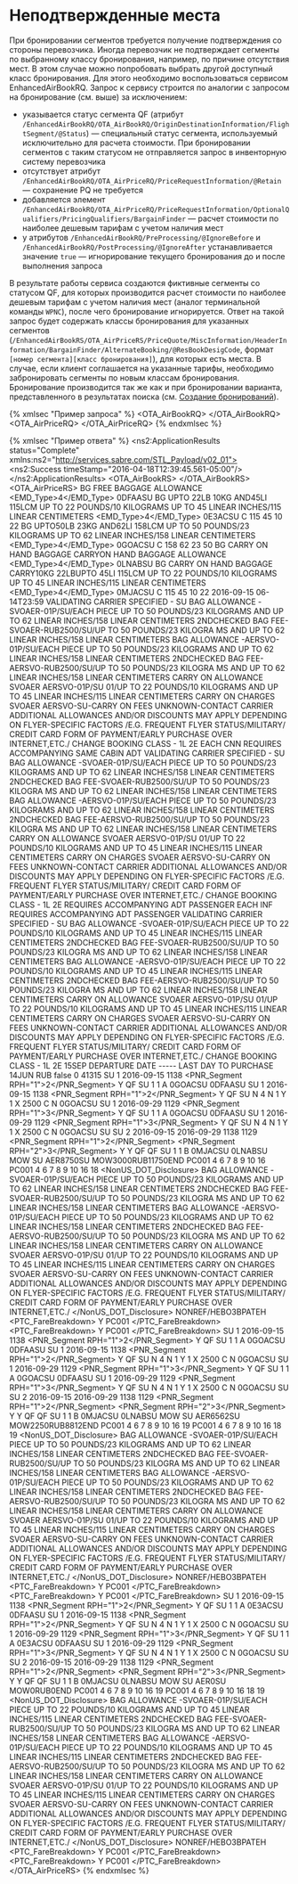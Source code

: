 # Неподтвержденные места

При бронировании сегментов требуется получение подтверждения со стороны перевозчика. Иногда перевозчик не подтверждает сегменты по выбранному классу бронирования, например, по причине отсутствия мест. В этом случае можно попробовать выбрать другой доступный класс бронирования. Для этого необходимо воспользоваться сервисом EnhancedAirBookRQ.
Запрос к сервису строится по аналогии с запросом на бронирование (см. выше) за исключением:
- указывается статус сегмента QF (атрибут ```/EnhancedAirBookRQ/OTA_AirBookRQ/OriginDestinationInformation/FlightSegment/@Status```) — специальный статус сегмента, используемый исключительно для расчета стоимости. При бронировании сегментов с таким статусом не отправляется запрос в инвенторную систему перевозчика
- отсутствует атрибут ```/EnhancedAirBookRQ/OTA_AirPriceRQ/PriceRequestInformation/@Retain``` — сохранение PQ не требуется
- добавляется элемент ```/EnhancedAirBookRQ/OTA_AirPriceRQ/PriceRequestInformation/OptionalQualifiers/PricingQualifiers/BargainFinder``` — расчет стоимости по наиболее дешевым тарифам с учетом наличия мест
- у атрибутов ```/EnhancedAirBookRQ/PreProcessing/@IgnoreBefore``` и ```/EnhancedAirBookRQ/PostProcessing/@IgnoreAfter``` устанавливается значение ```true``` — игнорирование текущего бронирования до и после выполнения запроса

В результате работы сервиса создаются фиктивные сегменты со статусом QF, для которых производится расчет стоимости по наиболее дешевым тарифам с учетом наличия мест (аналог терминальной команды ```WPNC```), после чего бронирование игнорируется. Ответ на такой запрос будет содержать классы бронирования для указанных сегментов (```/EnhancedAirBookRS/OTA_AirPriceRS/PriceQuote/MiscInformation/HeaderInformation/BargainFinder/AlternateBooking/@ResBookDesigCode```, формат ```[номер сегмента][класс бронирования]```), для которых есть места. В случае, если клиент соглашается на указанные тарифы, необходимо забронировать сегменты по новым классам бронирования. Бронирование производится так же как и при бронировании варианта, представленного в результатах поиска (см. [Создание бронирований](/create-booking.md)).

{% xmlsec "Пример запроса" %}
<EnhancedAirBookRQ HaltOnError="true" IgnoreOnError="true" version="3.5.0" xmlns="http://services.sabre.com/sp/eab/v3_5">
  <OTA_AirBookRQ>
    <OriginDestinationInformation>
      <FlightSegment DepartureDateTime="2016-09-15T00:00:00" FlightNumber="1138" NumberInParty="3" ResBookDesigCode="Y" Status="QF">
        <DestinationLocation LocationCode="AER"/>
        <MarketingAirline Code="SU" FlightNumber="1138"/>
        <OriginLocation LocationCode="SVO"/>
      </FlightSegment>
      <FlightSegment DepartureDateTime="2016-09-29T00:00:00" FlightNumber="1129" NumberInParty="3" ResBookDesigCode="Y" Status="QF">
        <DestinationLocation LocationCode="SVO"/>
        <MarketingAirline Code="SU" FlightNumber="1129"/>
        <OriginLocation LocationCode="AER"/>
      </FlightSegment>
    </OriginDestinationInformation>
  </OTA_AirBookRQ>
  <OTA_AirPriceRQ>
    <PriceRequestInformation>
      <OptionalQualifiers>
        <FlightQualifiers>
          <VendorPrefs>
            <Airline Code="SU"/>
          </VendorPrefs>
        </FlightQualifiers>
        <PricingQualifiers>
          <BargainFinder/>
          <PassengerType Code="ADT" Quantity="2"/>
          <PassengerType Code="CNN" Quantity="1"/>
          <PassengerType Code="INF" Quantity="1"/>
        </PricingQualifiers>
      </OptionalQualifiers>
    </PriceRequestInformation>
  </OTA_AirPriceRQ>
  <PostProcessing IgnoreAfter="true"/>
  <PreProcessing IgnoreBefore="true"/>
</EnhancedAirBookRQ>
{% endxmlsec %}

{% xmlsec "Пример ответа" %}
<EnhancedAirBookRS xmlns="http://services.sabre.com/sp/eab/v3_5">
  <ns2:ApplicationResults status="Complete" xmlns:ns2="http://services.sabre.com/STL_Payload/v02_01">
    <ns2:Success timeStamp="2016-04-18T12:39:45.561-05:00"/>
  </ns2:ApplicationResults>
  <OTA_AirBookRS>
    <OriginDestinationOption>
      <FlightSegment ArrivalDateTime="09-15T10:05" DepartureDateTime="09-15T07:40" FlightNumber="1138" NumberInParty="003" ResBookDesigCode="Y" Status="QF" eTicket="true">
        <DestinationLocation LocationCode="AER"/>
        <MarketingAirline Code="SU" FlightNumber="1138"/>
        <OriginLocation LocationCode="SVO"/>
      </FlightSegment>
      <FlightSegment ArrivalDateTime="09-29T05:10" DepartureDateTime="09-29T02:45" FlightNumber="1129" NumberInParty="003" ResBookDesigCode="Y" Status="QF" eTicket="true">
        <DestinationLocation LocationCode="SVO"/>
        <MarketingAirline Code="SU" FlightNumber="1129"/>
        <OriginLocation LocationCode="AER"/>
      </FlightSegment>
    </OriginDestinationOption>
  </OTA_AirBookRS>
  <OTA_AirPriceRS>
    <PriceQuote>
      <MiscInformation>
        <BaggageInfo>
          <SubCodeProperties RPH="1" SolutionSequenceNmbr="1">
            <AncillaryFeeGroupCode>BG</AncillaryFeeGroupCode>
            <CommercialNameofBaggageItemType>FREE BAGGAGE ALLOWANCE</CommercialNameofBaggageItemType>
            <EMD_Type>4</EMD_Type>
            <ExtendedSubCodeKey>0DFAASU</ExtendedSubCodeKey>
          </SubCodeProperties>
          <SubCodeProperties RPH="2" SolutionSequenceNmbr="1">
            <AncillaryFeeGroupCode>BG</AncillaryFeeGroupCode>
            <CommercialNameofBaggageItemType>UPTO 22LB 10KG AND45LI 115LCM</CommercialNameofBaggageItemType>
            <DescriptionOne Code="10">
              <Text>UP TO 22 POUNDS/10 KILOGRAMS</Text>
            </DescriptionOne>
            <DescriptionTwo Code="4U">
              <Text>UP TO 45 LINEAR INCHES/115 LINEAR CENTIMETERS</Text>
            </DescriptionTwo>
            <EMD_Type>4</EMD_Type>
            <ExtendedSubCodeKey>0E3ACSU</ExtendedSubCodeKey>
            <RFIC>C</RFIC>
            <SizeWeightInfo>
              <MaximumSizeInAlternate Units="C">115</MaximumSizeInAlternate>
              <MaximumSize Units="I">45</MaximumSize>
              <MaximumWeightInAlternate Units="K">10</MaximumWeightInAlternate>
              <MaximumWeight Units="L">22</MaximumWeight>
            </SizeWeightInfo>
          </SubCodeProperties>
          <SubCodeProperties RPH="3" SolutionSequenceNmbr="1">
            <AncillaryFeeGroupCode>BG</AncillaryFeeGroupCode>
            <CommercialNameofBaggageItemType>UPTO50LB 23KG AND62LI 158LCM</CommercialNameofBaggageItemType>
            <DescriptionOne Code="23">
              <Text>UP TO 50 POUNDS/23 KILOGRAMS</Text>
            </DescriptionOne>
            <DescriptionTwo Code="6U">
              <Text>UP TO 62 LINEAR INCHES/158 LINEAR CENTIMETERS</Text>
            </DescriptionTwo>
            <EMD_Type>4</EMD_Type>
            <ExtendedSubCodeKey>0GOACSU</ExtendedSubCodeKey>
            <RFIC>C</RFIC>
            <SizeWeightInfo>
              <MaximumSizeInAlternate Units="C">158</MaximumSizeInAlternate>
              <MaximumSize Units="I">62</MaximumSize>
              <MaximumWeightInAlternate Units="K">23</MaximumWeightInAlternate>
              <MaximumWeight Units="L">50</MaximumWeight>
            </SizeWeightInfo>
          </SubCodeProperties>
          <SubCodeProperties RPH="4" SolutionSequenceNmbr="1">
            <AncillaryFeeGroupCode>BG</AncillaryFeeGroupCode>
            <AncillaryService SubGroupCode="CY">
              <Text>CARRY ON HAND BAGGAGE</Text>
            </AncillaryService>
            <CommercialNameofBaggageItemType>CARRYON HAND BAGGAGE ALLOWANCE</CommercialNameofBaggageItemType>
            <EMD_Type>4</EMD_Type>
            <ExtendedSubCodeKey>0LNABSU</ExtendedSubCodeKey>
          </SubCodeProperties>
          <SubCodeProperties RPH="5" SolutionSequenceNmbr="1">
            <AncillaryFeeGroupCode>BG</AncillaryFeeGroupCode>
            <AncillaryService SubGroupCode="CY">
              <Text>CARRY ON HAND BAGGAGE</Text>
            </AncillaryService>
            <CommercialNameofBaggageItemType>CARRY10KG 22LBUPTO 45LI 115LCM</CommercialNameofBaggageItemType>
            <DescriptionOne Code="10">
              <Text>UP TO 22 POUNDS/10 KILOGRAMS</Text>
            </DescriptionOne>
            <DescriptionTwo Code="4U">
              <Text>UP TO 45 LINEAR INCHES/115 LINEAR CENTIMETERS</Text>
            </DescriptionTwo>
            <EMD_Type>4</EMD_Type>
            <ExtendedSubCodeKey>0MJACSU</ExtendedSubCodeKey>
            <RFIC>C</RFIC>
            <SizeWeightInfo>
              <MaximumSizeInAlternate Units="C">115</MaximumSizeInAlternate>
              <MaximumSize Units="I">45</MaximumSize>
              <MaximumWeightInAlternate Units="K">10</MaximumWeightInAlternate>
              <MaximumWeight Units="L">22</MaximumWeight>
            </SizeWeightInfo>
          </SubCodeProperties>
        </BaggageInfo>
        <HeaderInformation SolutionSequenceNmbr="1">
          <BargainFinder>
            <AlternateBooking ResBookDesigCode="1L"/>
            <AlternateBooking ResBookDesigCode="2E"/>
          </BargainFinder>
          <DepartureDate>2016-09-15</DepartureDate>
          <LastTicketingDate>06-14T23:59</LastTicketingDate>
          <Text>VALIDATING CARRIER SPECIFIED - SU</Text>
          <Text>BAG ALLOWANCE     -SVOAER-01P/SU/EACH PIECE UP TO 50 POUNDS/23</Text>
          <Text>KILOGRAMS AND UP TO 62 LINEAR INCHES/158 LINEAR CENTIMETERS</Text>
          <Text>2NDCHECKED BAG FEE-SVOAER-RUB2500/SU/UP TO 50 POUNDS/23 KILOGRA</Text>
          <Text>MS AND UP TO 62 LINEAR INCHES/158 LINEAR CENTIMETERS</Text>
          <Text>BAG ALLOWANCE     -AERSVO-01P/SU/EACH PIECE UP TO 50 POUNDS/23</Text>
          <Text>KILOGRAMS AND UP TO 62 LINEAR INCHES/158 LINEAR CENTIMETERS</Text>
          <Text>2NDCHECKED BAG FEE-AERSVO-RUB2500/SU/UP TO 50 POUNDS/23 KILOGRA</Text>
          <Text>MS AND UP TO 62 LINEAR INCHES/158 LINEAR CENTIMETERS</Text>
          <Text>CARRY ON ALLOWANCE</Text>
          <Text>SVOAER AERSVO-01P/SU</Text>
          <Text>01/UP TO 22 POUNDS/10 KILOGRAMS AND UP TO 45 LINEAR INCHES/115</Text>
          <Text>LINEAR CENTIMETERS</Text>
          <Text>CARRY ON CHARGES</Text>
          <Text>SVOAER AERSVO-SU-CARRY ON FEES UNKNOWN-CONTACT CARRIER</Text>
          <Text>ADDITIONAL ALLOWANCES AND/OR DISCOUNTS MAY APPLY DEPENDING ON</Text>
          <Text>FLYER-SPECIFIC FACTORS /E.G. FREQUENT FLYER STATUS/MILITARY/</Text>
          <Text>CREDIT CARD FORM OF PAYMENT/EARLY PURCHASE OVER INTERNET,ETC./</Text>
          <Text>CHANGE BOOKING CLASS -   1L 2E</Text>
          <Text>EACH CNN REQUIRES ACCOMPANYING SAME CABIN ADT</Text>
          <Text>VALIDATING CARRIER SPECIFIED - SU</Text>
          <Text>BAG ALLOWANCE     -SVOAER-01P/SU/EACH PIECE UP TO 50 POUNDS/23</Text>
          <Text>KILOGRAMS AND UP TO 62 LINEAR INCHES/158 LINEAR CENTIMETERS</Text>
          <Text>2NDCHECKED BAG FEE-SVOAER-RUB2500/SU/UP TO 50 POUNDS/23 KILOGRA</Text>
          <Text>MS AND UP TO 62 LINEAR INCHES/158 LINEAR CENTIMETERS</Text>
          <Text>BAG ALLOWANCE     -AERSVO-01P/SU/EACH PIECE UP TO 50 POUNDS/23</Text>
          <Text>KILOGRAMS AND UP TO 62 LINEAR INCHES/158 LINEAR CENTIMETERS</Text>
          <Text>2NDCHECKED BAG FEE-AERSVO-RUB2500/SU/UP TO 50 POUNDS/23 KILOGRA</Text>
          <Text>MS AND UP TO 62 LINEAR INCHES/158 LINEAR CENTIMETERS</Text>
          <Text>CARRY ON ALLOWANCE</Text>
          <Text>SVOAER AERSVO-01P/SU</Text>
          <Text>01/UP TO 22 POUNDS/10 KILOGRAMS AND UP TO 45 LINEAR INCHES/115</Text>
          <Text>LINEAR CENTIMETERS</Text>
          <Text>CARRY ON CHARGES</Text>
          <Text>SVOAER AERSVO-SU-CARRY ON FEES UNKNOWN-CONTACT CARRIER</Text>
          <Text>ADDITIONAL ALLOWANCES AND/OR DISCOUNTS MAY APPLY DEPENDING ON</Text>
          <Text>FLYER-SPECIFIC FACTORS /E.G. FREQUENT FLYER STATUS/MILITARY/</Text>
          <Text>CREDIT CARD FORM OF PAYMENT/EARLY PURCHASE OVER INTERNET,ETC./</Text>
          <Text>CHANGE BOOKING CLASS -   1L 2E</Text>
          <Text>REQUIRES ACCOMPANYING ADT PASSENGER</Text>
          <Text>EACH INF REQUIRES ACCOMPANYING ADT PASSENGER</Text>
          <Text>VALIDATING CARRIER SPECIFIED - SU</Text>
          <Text>BAG ALLOWANCE     -SVOAER-01P/SU/EACH PIECE UP TO 22 POUNDS/10</Text>
          <Text>KILOGRAMS AND UP TO 45 LINEAR INCHES/115 LINEAR CENTIMETERS</Text>
          <Text>2NDCHECKED BAG FEE-SVOAER-RUB2500/SU/UP TO 50 POUNDS/23 KILOGRA</Text>
          <Text>MS AND UP TO 62 LINEAR INCHES/158 LINEAR CENTIMETERS</Text>
          <Text>BAG ALLOWANCE     -AERSVO-01P/SU/EACH PIECE UP TO 22 POUNDS/10</Text>
          <Text>KILOGRAMS AND UP TO 45 LINEAR INCHES/115 LINEAR CENTIMETERS</Text>
          <Text>2NDCHECKED BAG FEE-AERSVO-RUB2500/SU/UP TO 50 POUNDS/23 KILOGRA</Text>
          <Text>MS AND UP TO 62 LINEAR INCHES/158 LINEAR CENTIMETERS</Text>
          <Text>CARRY ON ALLOWANCE</Text>
          <Text>SVOAER AERSVO-01P/SU</Text>
          <Text>01/UP TO 22 POUNDS/10 KILOGRAMS AND UP TO 45 LINEAR INCHES/115</Text>
          <Text>LINEAR CENTIMETERS</Text>
          <Text>CARRY ON CHARGES</Text>
          <Text>SVOAER AERSVO-SU-CARRY ON FEES UNKNOWN-CONTACT CARRIER</Text>
          <Text>ADDITIONAL ALLOWANCES AND/OR DISCOUNTS MAY APPLY DEPENDING ON</Text>
          <Text>FLYER-SPECIFIC FACTORS /E.G. FREQUENT FLYER STATUS/MILITARY/</Text>
          <Text>CREDIT CARD FORM OF PAYMENT/EARLY PURCHASE OVER INTERNET,ETC./</Text>
          <Text>CHANGE BOOKING CLASS -   1L 2E</Text>
          <Text>15SEP DEPARTURE DATE ----- LAST DAY TO PURCHASE 14JUN</Text>
          <ValidatingCarrier Code="SU"/>
        </HeaderInformation>
        <SolutionInformation SolutionSequenceNmbr="1">
          <CurrencyCode>RUB</CurrencyCode>
          <RequiresRebook>false</RequiresRebook>
          <TicketNumber>0</TicketNumber>
          <TotalAmount>41315</TotalAmount>
        </SolutionInformation>
      </MiscInformation>
      <PricedItinerary AlternativePricing="false" CurrencyCode="RUB" MultiTicket="false" TotalAmount="41315">
        <AirItineraryPricingInfo SolutionSequenceNmbr="1">
          <BaggageProvisions RPH="1">
            <Associations>
              <CarrierCode RPH="1">SU</CarrierCode>
              <CountForSegmentAssociatedID>1</CountForSegmentAssociatedID>
              <DepartureDate RPH="1">2016-09-15</DepartureDate>
              <DestinationLocation LocationCode="AER" RPH="1"/>
              <FlightNumber RPH="1">1138</FlightNumber>
              <OriginLocation LocationCode="SVO" RPH="1"/>
              <PNR_Segment RPH="1">2</PNR_Segment>
              <ResBookDesigCode RPH="1">Y</ResBookDesigCode>
              <StatusCode RPH="1">QF</StatusCode>
            </Associations>
            <CarrierWhoseBaggageProvisionsApply>SU</CarrierWhoseBaggageProvisionsApply>
            <NumPiecesBDI>1</NumPiecesBDI>
            <NumPiecesITR>1</NumPiecesITR>
            <ProvisionType>A</ProvisionType>
            <SubCodeInfo>
              <SubCodeForAllowance RPH="1">0GOACSU</SubCodeForAllowance>
              <SubCodeForChargesOthers>0DFAASU</SubCodeForChargesOthers>
            </SubCodeInfo>
          </BaggageProvisions>
          <BaggageProvisions RPH="2">
            <Associations>
              <CarrierCode RPH="1">SU</CarrierCode>
              <CountForSegmentAssociatedID>1</CountForSegmentAssociatedID>
              <DepartureDate RPH="1">2016-09-15</DepartureDate>
              <DestinationLocation LocationCode="AER" RPH="1"/>
              <FlightNumber RPH="1">1138</FlightNumber>
              <OriginLocation LocationCode="SVO" RPH="1"/>
              <PNR_Segment RPH="1">2</PNR_Segment>
              <ResBookDesigCode RPH="1">Y</ResBookDesigCode>
              <StatusCode RPH="1">QF</StatusCode>
            </Associations>
            <CarrierWhoseBaggageProvisionsApply>SU</CarrierWhoseBaggageProvisionsApply>
            <Commissionable>N</Commissionable>
            <FeeApplicationIndicator>4</FeeApplicationIndicator>
            <FeeNotGuaranteedIndicator>N</FeeNotGuaranteedIndicator>
            <FirstOccurrence>1</FirstOccurrence>
            <Interlineable>Y</Interlineable>
            <LastOccurrence>1</LastOccurrence>
            <PassengerType Code="ADT"/>
            <PriceInformation>
              <Base Amount="2500" CurrencyCode="RUB"/>
              <Equiv Amount="2500" CurrencyCode="RUB"/>
              <TaxIndicator>X</TaxIndicator>
              <Total>2500</Total>
            </PriceInformation>
            <ProvisionType>C</ProvisionType>
            <RefundReissue>N</RefundReissue>
            <SubCodeInfo>
              <SubCodeForChargesOthers>0GOACSU</SubCodeForChargesOthers>
            </SubCodeInfo>
          </BaggageProvisions>
          <BaggageProvisions RPH="3">
            <Associations>
              <CarrierCode RPH="1">SU</CarrierCode>
              <CountForSegmentAssociatedID>1</CountForSegmentAssociatedID>
              <DepartureDate RPH="1">2016-09-29</DepartureDate>
              <DestinationLocation LocationCode="SVO" RPH="1"/>
              <FlightNumber RPH="1">1129</FlightNumber>
              <OriginLocation LocationCode="AER" RPH="1"/>
              <PNR_Segment RPH="1">3</PNR_Segment>
              <ResBookDesigCode RPH="1">Y</ResBookDesigCode>
              <StatusCode RPH="1">QF</StatusCode>
            </Associations>
            <CarrierWhoseBaggageProvisionsApply>SU</CarrierWhoseBaggageProvisionsApply>
            <NumPiecesBDI>1</NumPiecesBDI>
            <NumPiecesITR>1</NumPiecesITR>
            <ProvisionType>A</ProvisionType>
            <SubCodeInfo>
              <SubCodeForAllowance RPH="1">0GOACSU</SubCodeForAllowance>
              <SubCodeForChargesOthers>0DFAASU</SubCodeForChargesOthers>
            </SubCodeInfo>
          </BaggageProvisions>
          <BaggageProvisions RPH="4">
            <Associations>
              <CarrierCode RPH="1">SU</CarrierCode>
              <CountForSegmentAssociatedID>1</CountForSegmentAssociatedID>
              <DepartureDate RPH="1">2016-09-29</DepartureDate>
              <DestinationLocation LocationCode="SVO" RPH="1"/>
              <FlightNumber RPH="1">1129</FlightNumber>
              <OriginLocation LocationCode="AER" RPH="1"/>
              <PNR_Segment RPH="1">3</PNR_Segment>
              <ResBookDesigCode RPH="1">Y</ResBookDesigCode>
              <StatusCode RPH="1">QF</StatusCode>
            </Associations>
            <CarrierWhoseBaggageProvisionsApply>SU</CarrierWhoseBaggageProvisionsApply>
            <Commissionable>N</Commissionable>
            <FeeApplicationIndicator>4</FeeApplicationIndicator>
            <FeeNotGuaranteedIndicator>N</FeeNotGuaranteedIndicator>
            <FirstOccurrence>1</FirstOccurrence>
            <Interlineable>Y</Interlineable>
            <LastOccurrence>1</LastOccurrence>
            <PassengerType Code="ADT"/>
            <PriceInformation>
              <Base Amount="2500" CurrencyCode="RUB"/>
              <Equiv Amount="2500" CurrencyCode="RUB"/>
              <TaxIndicator>X</TaxIndicator>
              <Total>2500</Total>
            </PriceInformation>
            <ProvisionType>C</ProvisionType>
            <RefundReissue>N</RefundReissue>
            <SubCodeInfo>
              <SubCodeForChargesOthers>0GOACSU</SubCodeForChargesOthers>
            </SubCodeInfo>
          </BaggageProvisions>
          <BaggageProvisions RPH="5">
            <Associations>
              <CarrierCode RPH="1">SU</CarrierCode>
              <CarrierCode RPH="2">SU</CarrierCode>
              <CountForSegmentAssociatedID>2</CountForSegmentAssociatedID>
              <DepartureDate RPH="1">2016-09-15</DepartureDate>
              <DepartureDate RPH="2">2016-09-29</DepartureDate>
              <DestinationLocation LocationCode="AER" RPH="1"/>
              <DestinationLocation LocationCode="SVO" RPH="2"/>
              <FlightNumber RPH="1">1138</FlightNumber>
              <FlightNumber RPH="2">1129</FlightNumber>
              <OriginLocation LocationCode="SVO" RPH="1"/>
              <OriginLocation LocationCode="AER" RPH="2"/>
              <PNR_Segment RPH="1">2</PNR_Segment>
              <PNR_Segment RPH="2">3</PNR_Segment>
              <ResBookDesigCode RPH="1">Y</ResBookDesigCode>
              <ResBookDesigCode RPH="2">Y</ResBookDesigCode>
              <StatusCode RPH="1">QF</StatusCode>
              <StatusCode RPH="2">QF</StatusCode>
            </Associations>
            <CarrierWhoseBaggageProvisionsApply>SU</CarrierWhoseBaggageProvisionsApply>
            <NumPiecesBDI>1</NumPiecesBDI>
            <NumPiecesITR>1</NumPiecesITR>
            <ProvisionType>B</ProvisionType>
            <SubCodeInfo>
              <SubCodeForAllowance RPH="1">0MJACSU</SubCodeForAllowance>
              <SubCodeForChargesOthers>0LNABSU</SubCodeForChargesOthers>
            </SubCodeInfo>
          </BaggageProvisions>
          <FareCalculation>
            <Text>MOW SU AER8750SU MOW3000RUB11750END</Text>
          </FareCalculation>
          <FareCalculationBreakdown>
            <Branch FirstJointCarrier="SU" PCC="9LSC"/>
            <Departure AirlineCode="SU" AirportCode="SVO" ArrivalAirportCode="AER" ArrivalCityCode="AER" CityCode="MOW" GenericInd="O"/>
            <FareBasis Cabin="Y" Code="LEXRF" FareAmount="8750" FarePassengerType="ADT" FareType="P" FilingCarrier="SU" GlobalInd="EH" Market="MOWAER" TripTypeInd="R"/>
            <FreeBaggageAllowance>PC001</FreeBaggageAllowance>
            <RuleCategoryIndicator>4</RuleCategoryIndicator>
            <RuleCategoryIndicator>6</RuleCategoryIndicator>
            <RuleCategoryIndicator>7</RuleCategoryIndicator>
            <RuleCategoryIndicator>8</RuleCategoryIndicator>
            <RuleCategoryIndicator>9</RuleCategoryIndicator>
            <RuleCategoryIndicator>10</RuleCategoryIndicator>
            <RuleCategoryIndicator>16</RuleCategoryIndicator>
          </FareCalculationBreakdown>
          <FareCalculationBreakdown>
            <Branch FirstJointCarrier="SU" PCC="9LSC"/>
            <Departure AirlineCode="SU" AirportCode="AER" ArrivalAirportCode="SVO" ArrivalCityCode="MOW" CityCode="AER" GenericInd="O"/>
            <FareBasis Cabin="Y" Code="EPXRF" FareAmount="3000" FarePassengerType="ADT" FareType="P" FilingCarrier="SU" GlobalInd="EH" Market="MOWAER" TripTypeInd="R"/>
            <FreeBaggageAllowance>PC001</FreeBaggageAllowance>
            <RuleCategoryIndicator>4</RuleCategoryIndicator>
            <RuleCategoryIndicator>6</RuleCategoryIndicator>
            <RuleCategoryIndicator>7</RuleCategoryIndicator>
            <RuleCategoryIndicator>8</RuleCategoryIndicator>
            <RuleCategoryIndicator>9</RuleCategoryIndicator>
            <RuleCategoryIndicator>10</RuleCategoryIndicator>
            <RuleCategoryIndicator>16</RuleCategoryIndicator>
            <RuleCategoryIndicator>18</RuleCategoryIndicator>
          </FareCalculationBreakdown>
          <ItinTotalFare NonRefundableInd="N">
            <BaggageInfo>
              <NonUS_DOT_Disclosure>
                <Text>BAG ALLOWANCE     -SVOAER-01P/SU/EACH PIECE UP TO 50 POUNDS/23</Text>
                <Text>KILOGRAMS AND UP TO 62 LINEAR INCHES/158 LINEAR CENTIMETERS</Text>
                <Text>2NDCHECKED BAG FEE-SVOAER-RUB2500/SU/UP TO 50 POUNDS/23 KILOGRA</Text>
                <Text>MS AND UP TO 62 LINEAR INCHES/158 LINEAR CENTIMETERS</Text>
                <Text>BAG ALLOWANCE     -AERSVO-01P/SU/EACH PIECE UP TO 50 POUNDS/23</Text>
                <Text>KILOGRAMS AND UP TO 62 LINEAR INCHES/158 LINEAR CENTIMETERS</Text>
                <Text>2NDCHECKED BAG FEE-AERSVO-RUB2500/SU/UP TO 50 POUNDS/23 KILOGRA</Text>
                <Text>MS AND UP TO 62 LINEAR INCHES/158 LINEAR CENTIMETERS</Text>
                <Text>CARRY ON ALLOWANCE</Text>
                <Text>SVOAER AERSVO-01P/SU</Text>
                <Text>01/UP TO 22 POUNDS/10 KILOGRAMS AND UP TO 45 LINEAR INCHES/115</Text>
                <Text>LINEAR CENTIMETERS</Text>
                <Text>CARRY ON CHARGES</Text>
                <Text>SVOAER AERSVO-SU-CARRY ON FEES UNKNOWN-CONTACT CARRIER</Text>
                <Text>ADDITIONAL ALLOWANCES AND/OR DISCOUNTS MAY APPLY DEPENDING ON</Text>
                <Text>FLYER-SPECIFIC FACTORS /E.G. FREQUENT FLYER STATUS/MILITARY/</Text>
                <Text>CREDIT CARD FORM OF PAYMENT/EARLY PURCHASE OVER INTERNET,ETC./</Text>
              </NonUS_DOT_Disclosure>
            </BaggageInfo>
            <BaseFare Amount="11750" CurrencyCode="RUB"/>
            <Endorsements>
              <Text>NONREF/HEBO3BPATEH</Text>
            </Endorsements>
            <Taxes TotalAmount="3000">
              <Tax Amount="3000" TaxCode="YQF" TaxName="SERVICE FEE - FUEL" TicketingTaxCode="YQ"/>
            </Taxes>
            <TotalFare Amount="14750" CurrencyCode="RUB"/>
          </ItinTotalFare>
          <PassengerTypeQuantity Code="ADT" Quantity="2"/>
          <PTC_FareBreakdown>
            <Cabin>Y</Cabin>
            <FareBasis Code="LEXRF" FareAmount="8750" FarePassengerType="ADT" FareType="P" FilingCarrier="SU" GlobalInd="EH" Market="MOWAER"/>
            <FreeBaggageAllowance>PC001</FreeBaggageAllowance>
          </PTC_FareBreakdown>
          <PTC_FareBreakdown>
            <Cabin>Y</Cabin>
            <FareBasis Code="EPXRF" FareAmount="3000" FarePassengerType="ADT" FareType="P" FilingCarrier="SU" GlobalInd="EH" Market="MOWAER"/>
            <FreeBaggageAllowance>PC001</FreeBaggageAllowance>
          </PTC_FareBreakdown>
        </AirItineraryPricingInfo>
        <AirItineraryPricingInfo SolutionSequenceNmbr="1">
          <BaggageProvisions RPH="1">
            <Associations>
              <CarrierCode RPH="1">SU</CarrierCode>
              <CountForSegmentAssociatedID>1</CountForSegmentAssociatedID>
              <DepartureDate RPH="1">2016-09-15</DepartureDate>
              <DestinationLocation LocationCode="AER" RPH="1"/>
              <FlightNumber RPH="1">1138</FlightNumber>
              <OriginLocation LocationCode="SVO" RPH="1"/>
              <PNR_Segment RPH="1">2</PNR_Segment>
              <ResBookDesigCode RPH="1">Y</ResBookDesigCode>
              <StatusCode RPH="1">QF</StatusCode>
            </Associations>
            <CarrierWhoseBaggageProvisionsApply>SU</CarrierWhoseBaggageProvisionsApply>
            <NumPiecesBDI>1</NumPiecesBDI>
            <NumPiecesITR>1</NumPiecesITR>
            <ProvisionType>A</ProvisionType>
            <SubCodeInfo>
              <SubCodeForAllowance RPH="1">0GOACSU</SubCodeForAllowance>
              <SubCodeForChargesOthers>0DFAASU</SubCodeForChargesOthers>
            </SubCodeInfo>
          </BaggageProvisions>
          <BaggageProvisions RPH="2">
            <Associations>
              <CarrierCode RPH="1">SU</CarrierCode>
              <CountForSegmentAssociatedID>1</CountForSegmentAssociatedID>
              <DepartureDate RPH="1">2016-09-15</DepartureDate>
              <DestinationLocation LocationCode="AER" RPH="1"/>
              <FlightNumber RPH="1">1138</FlightNumber>
              <OriginLocation LocationCode="SVO" RPH="1"/>
              <PNR_Segment RPH="1">2</PNR_Segment>
              <ResBookDesigCode RPH="1">Y</ResBookDesigCode>
              <StatusCode RPH="1">QF</StatusCode>
            </Associations>
            <CarrierWhoseBaggageProvisionsApply>SU</CarrierWhoseBaggageProvisionsApply>
            <Commissionable>N</Commissionable>
            <FeeApplicationIndicator>4</FeeApplicationIndicator>
            <FeeNotGuaranteedIndicator>N</FeeNotGuaranteedIndicator>
            <FirstOccurrence>1</FirstOccurrence>
            <Interlineable>Y</Interlineable>
            <LastOccurrence>1</LastOccurrence>
            <PassengerType Code="CNN"/>
            <PriceInformation>
              <Base Amount="2500" CurrencyCode="RUB"/>
              <Equiv Amount="2500" CurrencyCode="RUB"/>
              <TaxIndicator>X</TaxIndicator>
              <Total>2500</Total>
            </PriceInformation>
            <ProvisionType>C</ProvisionType>
            <RefundReissue>N</RefundReissue>
            <SubCodeInfo>
              <SubCodeForChargesOthers>0GOACSU</SubCodeForChargesOthers>
            </SubCodeInfo>
          </BaggageProvisions>
          <BaggageProvisions RPH="3">
            <Associations>
              <CarrierCode RPH="1">SU</CarrierCode>
              <CountForSegmentAssociatedID>1</CountForSegmentAssociatedID>
              <DepartureDate RPH="1">2016-09-29</DepartureDate>
              <DestinationLocation LocationCode="SVO" RPH="1"/>
              <FlightNumber RPH="1">1129</FlightNumber>
              <OriginLocation LocationCode="AER" RPH="1"/>
              <PNR_Segment RPH="1">3</PNR_Segment>
              <ResBookDesigCode RPH="1">Y</ResBookDesigCode>
              <StatusCode RPH="1">QF</StatusCode>
            </Associations>
            <CarrierWhoseBaggageProvisionsApply>SU</CarrierWhoseBaggageProvisionsApply>
            <NumPiecesBDI>1</NumPiecesBDI>
            <NumPiecesITR>1</NumPiecesITR>
            <ProvisionType>A</ProvisionType>
            <SubCodeInfo>
              <SubCodeForAllowance RPH="1">0GOACSU</SubCodeForAllowance>
              <SubCodeForChargesOthers>0DFAASU</SubCodeForChargesOthers>
            </SubCodeInfo>
          </BaggageProvisions>
          <BaggageProvisions RPH="4">
            <Associations>
              <CarrierCode RPH="1">SU</CarrierCode>
              <CountForSegmentAssociatedID>1</CountForSegmentAssociatedID>
              <DepartureDate RPH="1">2016-09-29</DepartureDate>
              <DestinationLocation LocationCode="SVO" RPH="1"/>
              <FlightNumber RPH="1">1129</FlightNumber>
              <OriginLocation LocationCode="AER" RPH="1"/>
              <PNR_Segment RPH="1">3</PNR_Segment>
              <ResBookDesigCode RPH="1">Y</ResBookDesigCode>
              <StatusCode RPH="1">QF</StatusCode>
            </Associations>
            <CarrierWhoseBaggageProvisionsApply>SU</CarrierWhoseBaggageProvisionsApply>
            <Commissionable>N</Commissionable>
            <FeeApplicationIndicator>4</FeeApplicationIndicator>
            <FeeNotGuaranteedIndicator>N</FeeNotGuaranteedIndicator>
            <FirstOccurrence>1</FirstOccurrence>
            <Interlineable>Y</Interlineable>
            <LastOccurrence>1</LastOccurrence>
            <PassengerType Code="CNN"/>
            <PriceInformation>
              <Base Amount="2500" CurrencyCode="RUB"/>
              <Equiv Amount="2500" CurrencyCode="RUB"/>
              <TaxIndicator>X</TaxIndicator>
              <Total>2500</Total>
            </PriceInformation>
            <ProvisionType>C</ProvisionType>
            <RefundReissue>N</RefundReissue>
            <SubCodeInfo>
              <SubCodeForChargesOthers>0GOACSU</SubCodeForChargesOthers>
            </SubCodeInfo>
          </BaggageProvisions>
          <BaggageProvisions RPH="5">
            <Associations>
              <CarrierCode RPH="1">SU</CarrierCode>
              <CarrierCode RPH="2">SU</CarrierCode>
              <CountForSegmentAssociatedID>2</CountForSegmentAssociatedID>
              <DepartureDate RPH="1">2016-09-15</DepartureDate>
              <DepartureDate RPH="2">2016-09-29</DepartureDate>
              <DestinationLocation LocationCode="AER" RPH="1"/>
              <DestinationLocation LocationCode="SVO" RPH="2"/>
              <FlightNumber RPH="1">1138</FlightNumber>
              <FlightNumber RPH="2">1129</FlightNumber>
              <OriginLocation LocationCode="SVO" RPH="1"/>
              <OriginLocation LocationCode="AER" RPH="2"/>
              <PNR_Segment RPH="1">2</PNR_Segment>
              <PNR_Segment RPH="2">3</PNR_Segment>
              <ResBookDesigCode RPH="1">Y</ResBookDesigCode>
              <ResBookDesigCode RPH="2">Y</ResBookDesigCode>
              <StatusCode RPH="1">QF</StatusCode>
              <StatusCode RPH="2">QF</StatusCode>
            </Associations>
            <CarrierWhoseBaggageProvisionsApply>SU</CarrierWhoseBaggageProvisionsApply>
            <NumPiecesBDI>1</NumPiecesBDI>
            <NumPiecesITR>1</NumPiecesITR>
            <ProvisionType>B</ProvisionType>
            <SubCodeInfo>
              <SubCodeForAllowance RPH="1">0MJACSU</SubCodeForAllowance>
              <SubCodeForChargesOthers>0LNABSU</SubCodeForChargesOthers>
            </SubCodeInfo>
          </BaggageProvisions>
          <FareCalculation>
            <Text>MOW SU AER6562SU MOW2250RUB8812END</Text>
          </FareCalculation>
          <FareCalculationBreakdown>
            <Branch FirstJointCarrier="SU" PCC="9LSC"/>
            <Departure AirlineCode="SU" AirportCode="SVO" ArrivalAirportCode="AER" ArrivalCityCode="AER" CityCode="MOW" GenericInd="O"/>
            <FareBasis Cabin="Y" Code="LEXRF/CH25" FareAmount="6562" FarePassengerType="CNN" FareType="P" FilingCarrier="SU" GlobalInd="EH" Market="MOWAER" TicketDesignator="CH25" TripTypeInd="R"/>
            <FreeBaggageAllowance>PC001</FreeBaggageAllowance>
            <RuleCategoryIndicator>4</RuleCategoryIndicator>
            <RuleCategoryIndicator>6</RuleCategoryIndicator>
            <RuleCategoryIndicator>7</RuleCategoryIndicator>
            <RuleCategoryIndicator>8</RuleCategoryIndicator>
            <RuleCategoryIndicator>9</RuleCategoryIndicator>
            <RuleCategoryIndicator>10</RuleCategoryIndicator>
            <RuleCategoryIndicator>16</RuleCategoryIndicator>
            <RuleCategoryIndicator>19</RuleCategoryIndicator>
          </FareCalculationBreakdown>
          <FareCalculationBreakdown>
            <Branch FirstJointCarrier="SU" PCC="9LSC"/>
            <Departure AirlineCode="SU" AirportCode="AER" ArrivalAirportCode="SVO" ArrivalCityCode="MOW" CityCode="AER" GenericInd="O"/>
            <FareBasis Cabin="Y" Code="EPXRF/CH25" FareAmount="2250" FarePassengerType="CNN" FareType="P" FilingCarrier="SU" GlobalInd="EH" Market="MOWAER" TicketDesignator="CH25" TripTypeInd="R"/>
            <FreeBaggageAllowance>PC001</FreeBaggageAllowance>
            <RuleCategoryIndicator>4</RuleCategoryIndicator>
            <RuleCategoryIndicator>6</RuleCategoryIndicator>
            <RuleCategoryIndicator>7</RuleCategoryIndicator>
            <RuleCategoryIndicator>8</RuleCategoryIndicator>
            <RuleCategoryIndicator>9</RuleCategoryIndicator>
            <RuleCategoryIndicator>10</RuleCategoryIndicator>
            <RuleCategoryIndicator>16</RuleCategoryIndicator>
            <RuleCategoryIndicator>18</RuleCategoryIndicator>
            <RuleCategoryIndicator>19</RuleCategoryIndicator>
          </FareCalculationBreakdown>
          <ItinTotalFare NonRefundableInd="N">
            <BaggageInfo>
              <NonUS_DOT_Disclosure>
                <Text>BAG ALLOWANCE     -SVOAER-01P/SU/EACH PIECE UP TO 50 POUNDS/23</Text>
                <Text>KILOGRAMS AND UP TO 62 LINEAR INCHES/158 LINEAR CENTIMETERS</Text>
                <Text>2NDCHECKED BAG FEE-SVOAER-RUB2500/SU/UP TO 50 POUNDS/23 KILOGRA</Text>
                <Text>MS AND UP TO 62 LINEAR INCHES/158 LINEAR CENTIMETERS</Text>
                <Text>BAG ALLOWANCE     -AERSVO-01P/SU/EACH PIECE UP TO 50 POUNDS/23</Text>
                <Text>KILOGRAMS AND UP TO 62 LINEAR INCHES/158 LINEAR CENTIMETERS</Text>
                <Text>2NDCHECKED BAG FEE-AERSVO-RUB2500/SU/UP TO 50 POUNDS/23 KILOGRA</Text>
                <Text>MS AND UP TO 62 LINEAR INCHES/158 LINEAR CENTIMETERS</Text>
                <Text>CARRY ON ALLOWANCE</Text>
                <Text>SVOAER AERSVO-01P/SU</Text>
                <Text>01/UP TO 22 POUNDS/10 KILOGRAMS AND UP TO 45 LINEAR INCHES/115</Text>
                <Text>LINEAR CENTIMETERS</Text>
                <Text>CARRY ON CHARGES</Text>
                <Text>SVOAER AERSVO-SU-CARRY ON FEES UNKNOWN-CONTACT CARRIER</Text>
                <Text>ADDITIONAL ALLOWANCES AND/OR DISCOUNTS MAY APPLY DEPENDING ON</Text>
                <Text>FLYER-SPECIFIC FACTORS /E.G. FREQUENT FLYER STATUS/MILITARY/</Text>
                <Text>CREDIT CARD FORM OF PAYMENT/EARLY PURCHASE OVER INTERNET,ETC./</Text>
              </NonUS_DOT_Disclosure>
            </BaggageInfo>
            <BaseFare Amount="8815" CurrencyCode="RUB"/>
            <Endorsements>
              <Text>NONREF/HEBO3BPATEH</Text>
            </Endorsements>
            <Taxes TotalAmount="3000">
              <Tax Amount="3000" TaxCode="YQF" TaxName="SERVICE FEE - FUEL" TicketingTaxCode="YQ"/>
            </Taxes>
            <TotalFare Amount="11815" CurrencyCode="RUB"/>
          </ItinTotalFare>
          <PassengerTypeQuantity Code="CNN" Quantity="1"/>
          <PTC_FareBreakdown>
            <Cabin>Y</Cabin>
            <FareBasis Code="LEXRF/CH25" FareAmount="6562" FarePassengerType="CNN" FareType="P" FilingCarrier="SU" GlobalInd="EH" Market="MOWAER" TicketDesignator="CH25"/>
            <FreeBaggageAllowance>PC001</FreeBaggageAllowance>
          </PTC_FareBreakdown>
          <PTC_FareBreakdown>
            <Cabin>Y</Cabin>
            <FareBasis Code="EPXRF/CH25" FareAmount="2250" FarePassengerType="CNN" FareType="P" FilingCarrier="SU" GlobalInd="EH" Market="MOWAER" TicketDesignator="CH25"/>
            <FreeBaggageAllowance>PC001</FreeBaggageAllowance>
          </PTC_FareBreakdown>
        </AirItineraryPricingInfo>
        <AirItineraryPricingInfo SolutionSequenceNmbr="1">
          <BaggageProvisions RPH="1">
            <Associations>
              <CarrierCode RPH="1">SU</CarrierCode>
              <CountForSegmentAssociatedID>1</CountForSegmentAssociatedID>
              <DepartureDate RPH="1">2016-09-15</DepartureDate>
              <DestinationLocation LocationCode="AER" RPH="1"/>
              <FlightNumber RPH="1">1138</FlightNumber>
              <OriginLocation LocationCode="SVO" RPH="1"/>
              <PNR_Segment RPH="1">2</PNR_Segment>
              <ResBookDesigCode RPH="1">Y</ResBookDesigCode>
              <StatusCode RPH="1">QF</StatusCode>
            </Associations>
            <CarrierWhoseBaggageProvisionsApply>SU</CarrierWhoseBaggageProvisionsApply>
            <NumPiecesBDI>1</NumPiecesBDI>
            <NumPiecesITR>1</NumPiecesITR>
            <ProvisionType>A</ProvisionType>
            <SubCodeInfo>
              <SubCodeForAllowance RPH="1">0E3ACSU</SubCodeForAllowance>
              <SubCodeForChargesOthers>0DFAASU</SubCodeForChargesOthers>
            </SubCodeInfo>
          </BaggageProvisions>
          <BaggageProvisions RPH="2">
            <Associations>
              <CarrierCode RPH="1">SU</CarrierCode>
              <CountForSegmentAssociatedID>1</CountForSegmentAssociatedID>
              <DepartureDate RPH="1">2016-09-15</DepartureDate>
              <DestinationLocation LocationCode="AER" RPH="1"/>
              <FlightNumber RPH="1">1138</FlightNumber>
              <OriginLocation LocationCode="SVO" RPH="1"/>
              <PNR_Segment RPH="1">2</PNR_Segment>
              <ResBookDesigCode RPH="1">Y</ResBookDesigCode>
              <StatusCode RPH="1">QF</StatusCode>
            </Associations>
            <CarrierWhoseBaggageProvisionsApply>SU</CarrierWhoseBaggageProvisionsApply>
            <Commissionable>N</Commissionable>
            <FeeApplicationIndicator>4</FeeApplicationIndicator>
            <FeeNotGuaranteedIndicator>N</FeeNotGuaranteedIndicator>
            <FirstOccurrence>1</FirstOccurrence>
            <Interlineable>Y</Interlineable>
            <LastOccurrence>1</LastOccurrence>
            <PassengerType Code="INF"/>
            <PriceInformation>
              <Base Amount="2500" CurrencyCode="RUB"/>
              <Equiv Amount="2500" CurrencyCode="RUB"/>
              <TaxIndicator>X</TaxIndicator>
              <Total>2500</Total>
            </PriceInformation>
            <ProvisionType>C</ProvisionType>
            <RefundReissue>N</RefundReissue>
            <SubCodeInfo>
              <SubCodeForChargesOthers>0GOACSU</SubCodeForChargesOthers>
            </SubCodeInfo>
          </BaggageProvisions>
          <BaggageProvisions RPH="3">
            <Associations>
              <CarrierCode RPH="1">SU</CarrierCode>
              <CountForSegmentAssociatedID>1</CountForSegmentAssociatedID>
              <DepartureDate RPH="1">2016-09-29</DepartureDate>
              <DestinationLocation LocationCode="SVO" RPH="1"/>
              <FlightNumber RPH="1">1129</FlightNumber>
              <OriginLocation LocationCode="AER" RPH="1"/>
              <PNR_Segment RPH="1">3</PNR_Segment>
              <ResBookDesigCode RPH="1">Y</ResBookDesigCode>
              <StatusCode RPH="1">QF</StatusCode>
            </Associations>
            <CarrierWhoseBaggageProvisionsApply>SU</CarrierWhoseBaggageProvisionsApply>
            <NumPiecesBDI>1</NumPiecesBDI>
            <NumPiecesITR>1</NumPiecesITR>
            <ProvisionType>A</ProvisionType>
            <SubCodeInfo>
              <SubCodeForAllowance RPH="1">0E3ACSU</SubCodeForAllowance>
              <SubCodeForChargesOthers>0DFAASU</SubCodeForChargesOthers>
            </SubCodeInfo>
          </BaggageProvisions>
          <BaggageProvisions RPH="4">
            <Associations>
              <CarrierCode RPH="1">SU</CarrierCode>
              <CountForSegmentAssociatedID>1</CountForSegmentAssociatedID>
              <DepartureDate RPH="1">2016-09-29</DepartureDate>
              <DestinationLocation LocationCode="SVO" RPH="1"/>
              <FlightNumber RPH="1">1129</FlightNumber>
              <OriginLocation LocationCode="AER" RPH="1"/>
              <PNR_Segment RPH="1">3</PNR_Segment>
              <ResBookDesigCode RPH="1">Y</ResBookDesigCode>
              <StatusCode RPH="1">QF</StatusCode>
            </Associations>
            <CarrierWhoseBaggageProvisionsApply>SU</CarrierWhoseBaggageProvisionsApply>
            <Commissionable>N</Commissionable>
            <FeeApplicationIndicator>4</FeeApplicationIndicator>
            <FeeNotGuaranteedIndicator>N</FeeNotGuaranteedIndicator>
            <FirstOccurrence>1</FirstOccurrence>
            <Interlineable>Y</Interlineable>
            <LastOccurrence>1</LastOccurrence>
            <PassengerType Code="INF"/>
            <PriceInformation>
              <Base Amount="2500" CurrencyCode="RUB"/>
              <Equiv Amount="2500" CurrencyCode="RUB"/>
              <TaxIndicator>X</TaxIndicator>
              <Total>2500</Total>
            </PriceInformation>
            <ProvisionType>C</ProvisionType>
            <RefundReissue>N</RefundReissue>
            <SubCodeInfo>
              <SubCodeForChargesOthers>0GOACSU</SubCodeForChargesOthers>
            </SubCodeInfo>
          </BaggageProvisions>
          <BaggageProvisions RPH="5">
            <Associations>
              <CarrierCode RPH="1">SU</CarrierCode>
              <CarrierCode RPH="2">SU</CarrierCode>
              <CountForSegmentAssociatedID>2</CountForSegmentAssociatedID>
              <DepartureDate RPH="1">2016-09-15</DepartureDate>
              <DepartureDate RPH="2">2016-09-29</DepartureDate>
              <DestinationLocation LocationCode="AER" RPH="1"/>
              <DestinationLocation LocationCode="SVO" RPH="2"/>
              <FlightNumber RPH="1">1138</FlightNumber>
              <FlightNumber RPH="2">1129</FlightNumber>
              <OriginLocation LocationCode="SVO" RPH="1"/>
              <OriginLocation LocationCode="AER" RPH="2"/>
              <PNR_Segment RPH="1">2</PNR_Segment>
              <PNR_Segment RPH="2">3</PNR_Segment>
              <ResBookDesigCode RPH="1">Y</ResBookDesigCode>
              <ResBookDesigCode RPH="2">Y</ResBookDesigCode>
              <StatusCode RPH="1">QF</StatusCode>
              <StatusCode RPH="2">QF</StatusCode>
            </Associations>
            <CarrierWhoseBaggageProvisionsApply>SU</CarrierWhoseBaggageProvisionsApply>
            <NumPiecesBDI>1</NumPiecesBDI>
            <NumPiecesITR>1</NumPiecesITR>
            <ProvisionType>B</ProvisionType>
            <SubCodeInfo>
              <SubCodeForAllowance RPH="1">0MJACSU</SubCodeForAllowance>
              <SubCodeForChargesOthers>0LNABSU</SubCodeForChargesOthers>
            </SubCodeInfo>
          </BaggageProvisions>
          <FareCalculation>
            <Text>MOW SU AER0SU MOW0RUB0END</Text>
          </FareCalculation>
          <FareCalculationBreakdown>
            <Branch FirstJointCarrier="SU" PCC="9LSC"/>
            <Departure AirlineCode="SU" AirportCode="SVO" ArrivalAirportCode="AER" ArrivalCityCode="AER" CityCode="MOW" GenericInd="O"/>
            <FareBasis Cabin="Y" Code="LEXRF/IN00" FareAmount="0" FarePassengerType="INF" FareType="P" FilingCarrier="SU" GlobalInd="EH" Market="MOWAER" TicketDesignator="IN00" TripTypeInd="R"/>
            <FreeBaggageAllowance>PC001</FreeBaggageAllowance>
            <RuleCategoryIndicator>4</RuleCategoryIndicator>
            <RuleCategoryIndicator>6</RuleCategoryIndicator>
            <RuleCategoryIndicator>7</RuleCategoryIndicator>
            <RuleCategoryIndicator>8</RuleCategoryIndicator>
            <RuleCategoryIndicator>9</RuleCategoryIndicator>
            <RuleCategoryIndicator>10</RuleCategoryIndicator>
            <RuleCategoryIndicator>16</RuleCategoryIndicator>
            <RuleCategoryIndicator>19</RuleCategoryIndicator>
          </FareCalculationBreakdown>
          <FareCalculationBreakdown>
            <Branch FirstJointCarrier="SU" PCC="9LSC"/>
            <Departure AirlineCode="SU" AirportCode="AER" ArrivalAirportCode="SVO" ArrivalCityCode="MOW" CityCode="AER" GenericInd="O"/>
            <FareBasis Cabin="Y" Code="EPXRF/IN00" FareAmount="0" FarePassengerType="INF" FareType="P" FilingCarrier="SU" GlobalInd="EH" Market="MOWAER" TicketDesignator="IN00" TripTypeInd="R"/>
            <FreeBaggageAllowance>PC001</FreeBaggageAllowance>
            <RuleCategoryIndicator>4</RuleCategoryIndicator>
            <RuleCategoryIndicator>6</RuleCategoryIndicator>
            <RuleCategoryIndicator>7</RuleCategoryIndicator>
            <RuleCategoryIndicator>8</RuleCategoryIndicator>
            <RuleCategoryIndicator>9</RuleCategoryIndicator>
            <RuleCategoryIndicator>10</RuleCategoryIndicator>
            <RuleCategoryIndicator>16</RuleCategoryIndicator>
            <RuleCategoryIndicator>18</RuleCategoryIndicator>
            <RuleCategoryIndicator>19</RuleCategoryIndicator>
          </FareCalculationBreakdown>
          <ItinTotalFare NonRefundableInd="N">
            <BaggageInfo>
              <NonUS_DOT_Disclosure>
                <Text>BAG ALLOWANCE     -SVOAER-01P/SU/EACH PIECE UP TO 22 POUNDS/10</Text>
                <Text>KILOGRAMS AND UP TO 45 LINEAR INCHES/115 LINEAR CENTIMETERS</Text>
                <Text>2NDCHECKED BAG FEE-SVOAER-RUB2500/SU/UP TO 50 POUNDS/23 KILOGRA</Text>
                <Text>MS AND UP TO 62 LINEAR INCHES/158 LINEAR CENTIMETERS</Text>
                <Text>BAG ALLOWANCE     -AERSVO-01P/SU/EACH PIECE UP TO 22 POUNDS/10</Text>
                <Text>KILOGRAMS AND UP TO 45 LINEAR INCHES/115 LINEAR CENTIMETERS</Text>
                <Text>2NDCHECKED BAG FEE-AERSVO-RUB2500/SU/UP TO 50 POUNDS/23 KILOGRA</Text>
                <Text>MS AND UP TO 62 LINEAR INCHES/158 LINEAR CENTIMETERS</Text>
                <Text>CARRY ON ALLOWANCE</Text>
                <Text>SVOAER AERSVO-01P/SU</Text>
                <Text>01/UP TO 22 POUNDS/10 KILOGRAMS AND UP TO 45 LINEAR INCHES/115</Text>
                <Text>LINEAR CENTIMETERS</Text>
                <Text>CARRY ON CHARGES</Text>
                <Text>SVOAER AERSVO-SU-CARRY ON FEES UNKNOWN-CONTACT CARRIER</Text>
                <Text>ADDITIONAL ALLOWANCES AND/OR DISCOUNTS MAY APPLY DEPENDING ON</Text>
                <Text>FLYER-SPECIFIC FACTORS /E.G. FREQUENT FLYER STATUS/MILITARY/</Text>
                <Text>CREDIT CARD FORM OF PAYMENT/EARLY PURCHASE OVER INTERNET,ETC./</Text>
              </NonUS_DOT_Disclosure>
            </BaggageInfo>
            <BaseFare Amount="0" CurrencyCode="RUB"/>
            <Endorsements>
              <Text>NONREF/HEBO3BPATEH</Text>
            </Endorsements>
            <Taxes TotalAmount="0"/>
            <TotalFare Amount="0" CurrencyCode="RUB"/>
          </ItinTotalFare>
          <PassengerTypeQuantity Code="INF" Quantity="1"/>
          <PTC_FareBreakdown>
            <Cabin>Y</Cabin>
            <FareBasis Code="LEXRF/IN00" FareAmount="0" FarePassengerType="INF" FareType="P" FilingCarrier="SU" GlobalInd="EH" Market="MOWAER" TicketDesignator="IN00"/>
            <FreeBaggageAllowance>PC001</FreeBaggageAllowance>
          </PTC_FareBreakdown>
          <PTC_FareBreakdown>
            <Cabin>Y</Cabin>
            <FareBasis Code="EPXRF/IN00" FareAmount="0" FarePassengerType="INF" FareType="P" FilingCarrier="SU" GlobalInd="EH" Market="MOWAER" TicketDesignator="IN00"/>
            <FreeBaggageAllowance>PC001</FreeBaggageAllowance>
          </PTC_FareBreakdown>
        </AirItineraryPricingInfo>
      </PricedItinerary>
    </PriceQuote>
  </OTA_AirPriceRS>
</EnhancedAirBookRS>
{% endxmlsec %}